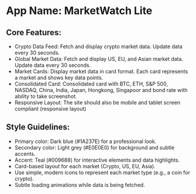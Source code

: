 # **App Name**: MarketWatch Lite

## Core Features:

- Crypto Data Feed: Fetch and display crypto market data. Update data every 30 seconds.
- Global Market Data: Fetch and display US, EU, and Asian market data. Update data every 30 seconds.
- Market Cards: Display market data in card format. Each card represents a market and shows key data points.
- Consolidated Card: Consolidated card with BTC, ETH, S&P 500, NASDAQ, China, India, Japan, Hongkong, Singapoor and bond rate with ability to take screenshot.
- Responsive Layout: The site should also be mobile and tablet screen compliant (responsive layout)

## Style Guidelines:

- Primary color: Dark blue (#1A237E) for a professional look.
- Secondary color: Light grey (#E0E0E0) for background and subtle accents.
- Accent: Teal (#009688) for interactive elements and data highlights.
- Card-based layout for each market (Crypto, US, EU, Asia).
- Use simple, modern icons to represent each market type (e.g., a coin for crypto).
- Subtle loading animations while data is being fetched.